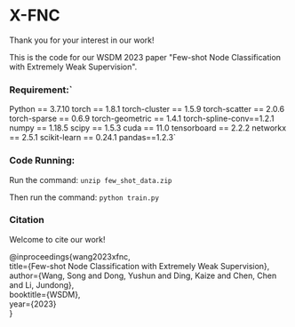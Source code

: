 # X-FNC

Thank you for your interest in our work! </br>

This is the code for our WSDM 2023 paper "Few-shot Node Classification with Extremely Weak Supervision".

### Requirement:`
  Python == 3.7.10
  torch == 1.8.1
  torch-cluster == 1.5.9
  torch-scatter == 2.0.6
  torch-sparse == 0.6.9
  torch-geometric == 1.4.1
  torch-spline-conv==1.2.1
  numpy == 1.18.5
  scipy == 1.5.3
  cuda == 11.0
  tensorboard == 2.2.2
  networkx == 2.5.1
  scikit-learn == 0.24.1
  pandas==1.2.3`


### Code Running:
Run the command: 
`unzip few_shot_data.zip`

Then run the command:
`python train.py`


### Citation
Welcome to cite our work! </br>

@inproceedings{wang2023xfnc,  
  title={Few-shot Node Classification with Extremely Weak Supervision},  
  author={Wang, Song and Dong, Yushun and Ding, Kaize and Chen, Chen and Li, Jundong},  
  booktitle={WSDM},  
  year={2023}  
}

